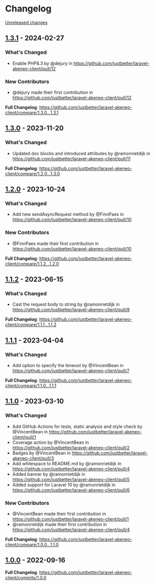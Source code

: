 # Changelog 

[Unreleased changes](https://github.com/justbetter/laravel-akeneo-client/compare/1.3.1...main)
## [1.3.1](https://github.com/justbetter/laravel-akeneo-client/releases/tag/1.3.1) - 2024-02-27

### What's Changed
* Enable PHP8.3 by @dejury in https://github.com/justbetter/laravel-akeneo-client/pull/12

### New Contributors
* @dejury made their first contribution in https://github.com/justbetter/laravel-akeneo-client/pull/12

**Full Changelog**: https://github.com/justbetter/laravel-akeneo-client/compare/1.3.0...1.3.1

## [1.3.0](https://github.com/justbetter/laravel-akeneo-client/releases/tag/1.3.0) - 2023-11-20

### What's Changed
* Updated doc blocks and introduced attributes by @ramonrietdijk in https://github.com/justbetter/laravel-akeneo-client/pull/11


**Full Changelog**: https://github.com/justbetter/laravel-akeneo-client/compare/1.2.0...1.3.0

## [1.2.0](https://github.com/justbetter/laravel-akeneo-client/releases/tag/1.2.0) - 2023-10-24

### What's Changed
* Add new sendAsyncRequest method by @FinnPaes in https://github.com/justbetter/laravel-akeneo-client/pull/10

### New Contributors
* @FinnPaes made their first contribution in https://github.com/justbetter/laravel-akeneo-client/pull/10

**Full Changelog**: https://github.com/justbetter/laravel-akeneo-client/compare/1.1.2...1.2.0

## [1.1.2](https://github.com/justbetter/laravel-akeneo-client/releases/tag/1.1.2) - 2023-06-15

### What's Changed
* Cast the request body to string by @ramonrietdijk in https://github.com/justbetter/laravel-akeneo-client/pull/8


**Full Changelog**: https://github.com/justbetter/laravel-akeneo-client/compare/1.1.1...1.1.2

## [1.1.1](https://github.com/justbetter/laravel-akeneo-client/releases/tag/1.1.1) - 2023-04-04

### What's Changed
* Add option to specify the timeout by @VincentBean in https://github.com/justbetter/laravel-akeneo-client/pull/7


**Full Changelog**: https://github.com/justbetter/laravel-akeneo-client/compare/1.1.0...1.1.1

## [1.1.0](https://github.com/justbetter/laravel-akeneo-client/releases/tag/1.1.0) - 2023-03-10

### What's Changed
* Add GitHub Actions for tests, static analysis and style check by @VincentBean in https://github.com/justbetter/laravel-akeneo-client/pull/1
* Coverage action by @VincentBean in https://github.com/justbetter/laravel-akeneo-client/pull/2
* Badges by @VincentBean in https://github.com/justbetter/laravel-akeneo-client/pull/3
* Add whitespace to README.md by @ramonrietdijk in https://github.com/justbetter/laravel-akeneo-client/pull/4
* Added banner by @ramonrietdijk in https://github.com/justbetter/laravel-akeneo-client/pull/5
* Added support for Laravel 10 by @ramonrietdijk in https://github.com/justbetter/laravel-akeneo-client/pull/6

### New Contributors
* @VincentBean made their first contribution in https://github.com/justbetter/laravel-akeneo-client/pull/1
* @ramonrietdijk made their first contribution in https://github.com/justbetter/laravel-akeneo-client/pull/4

**Full Changelog**: https://github.com/justbetter/laravel-akeneo-client/compare/1.0.0...1.1.0

## [1.0.0](https://github.com/justbetter/laravel-akeneo-client/releases/tag/1.0.0) - 2022-09-16

**Full Changelog**: https://github.com/justbetter/laravel-akeneo-client/commits/1.0.0

